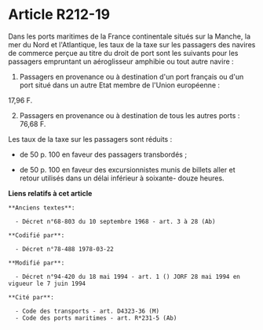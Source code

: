 # Article R212-19

Dans les ports maritimes de la France continentale situés sur la Manche, la mer du Nord et l'Atlantique, les taux de la taxe
sur les passagers des navires de commerce perçue au titre du droit de port sont les suivants pour les passagers empruntant un
aéroglisseur amphibie ou tout autre navire :

1. Passagers en provenance ou à destination d'un port français ou d'un port situé dans un autre Etat membre de l'Union
européenne :

17,96 F.

2. Passagers en provenance ou à destination de tous les autres ports : 76,68 F.

Les taux de la taxe sur les passagers sont réduits :

- de 50 p. 100 en faveur des passagers transbordés ;

- de 50 p. 100 en faveur des excursionnistes munis de billets aller et retour utilisés dans un délai inférieur à soixante-
douze heures.

**Liens relatifs à cet article**

	**Anciens textes**:

	  - Décret n°68-803 du 10 septembre 1968 - art. 3 à 28 (Ab)

	**Codifié par**:

	  - Décret n°78-488 1978-03-22

	**Modifié par**:

	  - Décret n°94-420 du 18 mai 1994 - art. 1 () JORF 28 mai 1994 en vigueur le 7 juin 1994

	**Cité par**:

	  - Code des transports - art. D4323-36 (M)
	  - Code des ports maritimes - art. R*231-5 (Ab)

